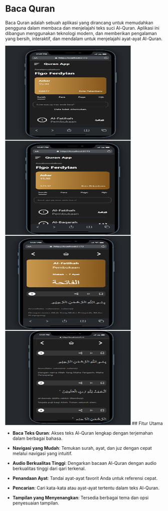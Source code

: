 # Baca Quran

Baca Quran adalah sebuah aplikasi yang dirancang untuk memudahkan pengguna dalam membaca dan menjelajahi teks suci Al-Quran. Aplikasi ini dibangun menggunakan teknologi modern, dan memberikan pengalaman yang bersih, interaktif, dan mendalam untuk menjelajahi ayat-ayat Al-Quran.

<img src="./src/assets/Screenshot%202023-09-07%20120748.png" alt="Tampilan Aplikasi" width="400" height="300" />
<img src="./src/assets/Screenshot%202023-09-07%20120827.png" alt="Tampilan Aplikasi" width="400" height="300" />
<img src="./src/assets/Screenshot%202023-09-07%20120851.png" alt="Tampilan Aplikasi" width="400" height="300" />
<img src="./src/assets/Screenshot%202023-09-07%20120906.png" alt="Tampilan Aplikasi" width="400" height="300" />
## Fitur Utama

- **Baca Teks Quran**: Akses teks Al-Quran lengkap dengan terjemahan dalam berbagai bahasa.

- **Navigasi yang Mudah**: Temukan surah, ayat, dan juz dengan cepat melalui navigasi yang intuitif.

- **Audio Berkualitas Tinggi**: Dengarkan bacaan Al-Quran dengan audio berkualitas tinggi dari qari terkenal.

- **Penandaan Ayat**: Tandai ayat-ayat favorit Anda untuk referensi cepat.

- **Pencarian**: Cari kata-kata atau ayat-ayat tertentu dalam teks Al-Quran.

- **Tampilan yang Menyenangkan**: Tersedia berbagai tema dan opsi penyesuaian tampilan.

